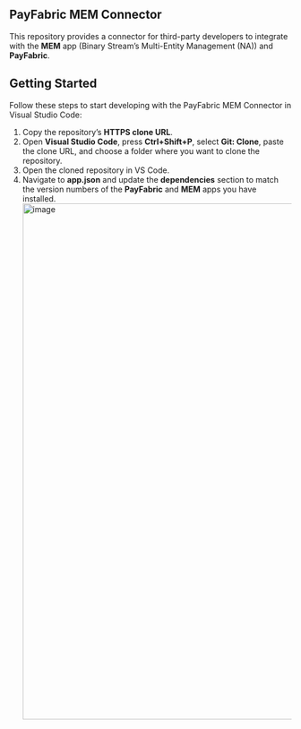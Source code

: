 ## PayFabric MEM Connector

This repository provides a connector for third-party developers to integrate with the **MEM** app (Binary Stream’s Multi-Entity Management (NA)) and **PayFabric**.

## Getting Started
Follow these steps to start developing with the PayFabric MEM Connector in Visual Studio Code:


1. Copy the repository’s **HTTPS clone URL**.
2. Open **Visual Studio Code**, press **Ctrl+Shift+P**, select **Git: Clone**, paste the clone URL, and choose a folder where you want to clone the repository.
3. Open the cloned repository in VS Code.
4. Navigate to **app.json** and update the **dependencies** section to match the version numbers of the **PayFabric** and **MEM** apps you have installed.
   <img width="1136" height="922" alt="image" src="https://github.com/user-attachments/assets/21f7eacd-ba49-4503-be42-495e29031d5f" />


